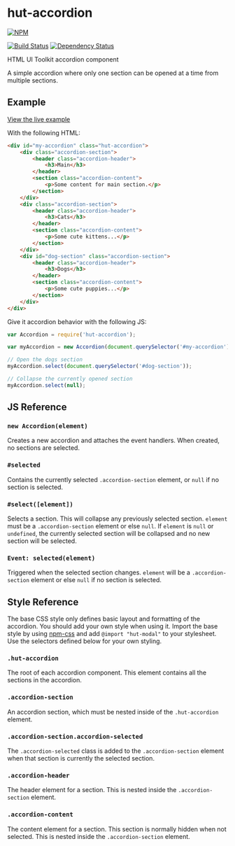 # hut-accordion

[![NPM](https://nodei.co/npm/hut-accordion.png?compact=true)](https://nodei.co/npm/hut-accordion/)

[![Build Status](https://drone.io/github.com/conradz/hut-accordion/status.png)](https://drone.io/github.com/conradz/hut-accordion/latest)
[![Dependency Status](https://gemnasium.com/conradz/hut-accordion.png)](https://gemnasium.com/conradz/hut-accordion)

HTML UI Toolkit accordion component

A simple accordion where only one section can be opened at a time from multiple
sections.

## Example

[View the live example](http://conradz.github.io/hut-accordion)

With the following HTML:

```html
<div id="my-accordion" class="hut-accordion">
    <div class="accordion-section">
        <header class="accordion-header">
            <h3>Main</h3>
        </header>
        <section class="accordion-content">
            <p>Some content for main section.</p>
        </section>
    </div>
    <div class="accordion-section">
        <header class="accordion-header">
            <h3>Cats</h3>
        </header>
        <section class="accordion-content">
            <p>Some cute kittens...</p>
        </section>
    </div>
    <div id="dog-section" class="accordion-section">
        <header class="accordion-header">
            <h3>Dogs</h3>
        </header>
        <section class="accordion-content">
            <p>Some cute puppies...</p>
        </section>
    </div>
</div>
```

Give it accordion behavior with the following JS:

```js
var Accordion = require('hut-accordion');

var myAccordion = new Accordion(document.querySelector('#my-accordion'));

// Open the dogs section
myAccordion.select(document.querySelector('#dog-section'));

// Collapse the currently opened section
myAccordion.select(null);
```

## JS Reference

### `new Accordion(element)`

Creates a new accordion and attaches the event handlers. When created, no
sections are selected.

### `#selected`

Contains the currently selected `.accordion-section` element, or `null` if no
section is selected.

### `#select([element])`

Selects a section. This will collapse any previously selected section. `element`
must be a `.accordion-section` element or else `null`. If `element` is `null` or
`undefined`, the currently selected section will be collapsed and no new section
will be selected.

### `Event: selected(element)`

Triggered when the selected section changes. `element` will be a
`.accordion-section` element or else `null` if no section is selected.

## Style Reference

The base CSS style only defines basic layout and formatting of the accordion.
You should add your own style when using it. Import the base style by using
[npm-css](https://github.com/shtylman/npm-css) and add `@import "hut-modal"` to
your stylesheet. Use the selectors defined below for your own styling.

### `.hut-accordion`

The root of each accordion component. This element contains all the sections in
the accordion.

### `.accordion-section`

An accordion section, which must be nested inside of the `.hut-accordion`
element.

### `.accordion-section.accordion-selected`

The `.accordion-selected` class is added to the `.accordion-section` element
when that section is currently the selected section.

### `.accordion-header`

The header element for a section. This is nested inside the `.accordion-section`
element.

### `.accordion-content`

The content element for a section. This section is normally hidden when not
selected. This is nested inside the `.accordion-section` element.